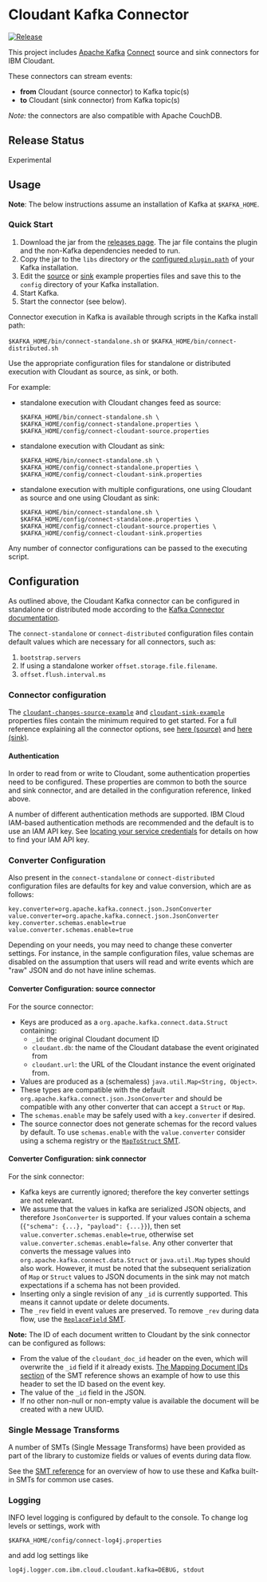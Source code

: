 # Cloudant Kafka Connector

[![Release](https://img.shields.io/github/v/release/IBM/cloudant-kafka-connector?sort=semver)](https://github.com/IBM/cloudant-kafka-connector/releases/latest)

This project includes [Apache Kafka](https://kafka.apache.org/) [Connect](https://kafka.apache.org/documentation.html#connect) source and sink connectors for IBM Cloudant.

These connectors can stream events:
- **from** Cloudant (source connector) to Kafka topic(s)
- **to** Cloudant (sink connector) from Kafka topic(s)

_Note:_ the connectors are also compatible with Apache CouchDB.

## Release Status

Experimental

## Usage

**Note**: The below instructions assume an installation of Kafka at `$KAFKA_HOME`.

### Quick Start

1. Download the jar from the [releases page](https://github.com/IBM/cloudant-kafka-connector/releases). The jar file contains the plugin and the non-Kafka dependencies needed to run.
2. Copy the jar to the `libs` directory _or_ the
[configured `plugin.path`](https://kafka.apache.org/documentation.html#connectconfigs_plugin.path) of your Kafka installation.
3. Edit the [source](docs/connect-cloudant-changes-source-example.properties) or [sink](docs/connect-cloudant-sink-example.properties) example properties files and save this to the `config` directory of your Kafka installation.
4. Start Kafka.
5. Start the connector (see below).

Connector execution in Kafka is available through scripts in the Kafka install path:

`$KAFKA_HOME/bin/connect-standalone.sh` or `$KAFKA_HOME/bin/connect-distributed.sh`

Use the appropriate configuration files for standalone or distributed execution with Cloudant as source, as sink, or both.

For example:
- standalone execution with Cloudant changes feed as source:

  ```
  $KAFKA_HOME/bin/connect-standalone.sh \
  $KAFKA_HOME/config/connect-standalone.properties \
  $KAFKA_HOME/config/connect-cloudant-source.properties
  ```

- standalone execution with Cloudant as sink:

  ```
  $KAFKA_HOME/bin/connect-standalone.sh \
  $KAFKA_HOME/config/connect-standalone.properties \
  $KAFKA_HOME/config/connect-cloudant-sink.properties
  ```

- standalone execution with multiple configurations, one using Cloudant as source and one using Cloudant as sink:

  ```
  $KAFKA_HOME/bin/connect-standalone.sh \
  $KAFKA_HOME/config/connect-standalone.properties \
  $KAFKA_HOME/config/connect-cloudant-source.properties \
  $KAFKA_HOME/config/connect-cloudant-sink.properties
  ```

Any number of connector configurations can be passed to the executing script.


## Configuration

As outlined above, the Cloudant Kafka connector can be configured in standalone or distributed mode according to 
the [Kafka Connector documentation](https://kafka.apache.org/documentation.html#connect_configuring).

The `connect-standalone` or `connect-distributed` configuration files contain default values which are necessary for all connectors, such as:

1. `bootstrap.servers`
2. If using a standalone worker `offset.storage.file.filename`.
3. `offset.flush.interval.ms`

### Connector configuration

The [`cloudant-changes-source-example`](docs/connect-cloudant-changes-source-example.properties) and [`cloudant-sink-example`](docs/connect-cloudant-sink-example.properties) properties files contain the minimum required to get started.
For a full reference explaining all the connector options, see [here (source)](docs/configuration-reference-changes-source.md) and
[here (sink)](docs/configuration-reference-sink.md).

#### Authentication

In order to read from or write to Cloudant, some authentication properties need to be configured. These properties are common to both the source and sink connector, and are detailed in the configuration reference, linked above.

A number of different authentication methods are supported. IBM Cloud IAM-based authentication methods are recommended and the default is to use an IAM API key. See [locating your service credentials](https://cloud.ibm.com/docs/Cloudant?topic=Cloudant-locating-your-service-credentials) for details on how to find your IAM API key.

### Converter Configuration

Also present in the `connect-standalone` or `connect-distributed` configuration files are defaults for key and value conversion, which are as follows:
```
key.converter=org.apache.kafka.connect.json.JsonConverter
value.converter=org.apache.kafka.connect.json.JsonConverter
key.converter.schemas.enable=true
value.converter.schemas.enable=true
```

Depending on your needs, you may need to change these converter settings.
For instance, in the sample configuration files, value schemas are disabled on the assumption that users will read and write events which are "raw" JSON and do not have inline schemas.

#### Converter Configuration: source connector

For the source connector:
* Keys are produced as a `org.apache.kafka.connect.data.Struct` containing:
  * `_id`: the original Cloudant document ID
  * `cloudant.db`: the name of the Cloudant database the event originated from
  * `cloudant.url`: the URL of the Cloudant instance the event originated from.
* Values are produced as a (schemaless) `java.util.Map<String, Object>`.
* These types are compatible with the default `org.apache.kafka.connect.json.JsonConverter` and should be compatible with any other converter that can accept a `Struct` or `Map`.
* The `schemas.enable` may be safely used with a `key.converter` if desired.
* The source connector does not generate schemas for the record values by default. To use `schemas.enable` with the `value.converter` consider using a schema registry or the [`MapToStruct` SMT](docs/smt-reference.md#map-to-struct-conversion).

#### Converter Configuration: sink connector

For the sink connector:
* Kafka keys are currently ignored; therefore the key converter settings are not relevant.
* We assume that the values in kafka are serialized JSON objects, and therefore `JsonConverter` is supported. If your values contain a schema (`{"schema": {...}, "payload": {...}}`), then set `value.converter.schemas.enable=true`, otherwise set `value.converter.schemas.enable=false`. Any other converter that converts the message values into `org.apache.kafka.connect.data.Struct` or `java.util.Map` types should also work. However, it must be noted that the subsequent serialization of `Map` or `Struct` values to JSON documents in the sink may not match expectations if a schema has not been provided.
* Inserting only a single revision of any `_id` is currently supported.  This means it cannot update or delete documents.
* The `_rev` field in event values are preserved.  To remove `_rev` during data flow, use the [`ReplaceField` SMT](docs/smt-reference.md#removing-_rev-field).

**Note:** The ID of each document written to Cloudant by the sink connector can be configured as follows:

* From the value of the `cloudant_doc_id` header on the even, which will overwrite the `_id` field if it already exists.
  [The Mapping Document IDs section](docs/smt-reference.md#mapping-document-ids) of the SMT reference shows an example of how to use this header to set the ID based on the event key.
* The value of the `_id` field in the JSON.
* If no other non-null or non-empty value is available the document will be created with a new UUID.

### Single Message Transforms

A number of SMTs (Single Message Transforms) have been provided as part of the library to customize fields or values of events during data flow.

See the [SMT reference](docs/smt-reference.md) for an overview of how to use these and Kafka built-in SMTs for common use cases.

### Logging

INFO level logging is configured by default to the console. To change log levels or settings, work with

`$KAFKA_HOME/config/connect-log4j.properties`

and add log settings like

`log4j.logger.com.ibm.cloud.cloudant.kafka=DEBUG, stdout`
